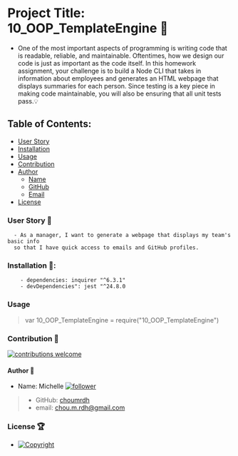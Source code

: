 # Project Title: 10_OOP_TemplateEngine :raised_hands:
  - One of the most important aspects of programming is writing code that is readable, reliable, and maintainable. Oftentimes, how we design our code is just as important as the code itself. In this homework assignment, your challenge is to build a Node CLI that takes in information about employees and generates an HTML webpage that displays summaries for each person. Since testing is a key piece in making code maintainable, you will also be ensuring that all unit tests pass.:bulb: 

  ## Table of Contents:
  - [User Story](#user-story-speech_balloon)
  - [Installation](#installation-floppy_disk)
  - [Usage](#usage)
  - [Contribution](#contribution-handshake)
  - [Author](#author-bust_in_silhouette)
    - [Name](#author-bust_in_silhouette)
    - [GitHub](#author-bust_in_silhouette)
    - [Email](#author-bust_in_silhouette)
  - [License](#license-trophy)
  
  ### User Story :speech_balloon:
```
  - As a manager, I want to generate a webpage that displays my team's basic info 
  so that I have quick access to emails and GitHub profiles.
```
  ###  Installation :floppy_disk::
  
```
    - dependencies: inquirer "^6.3.1"
    - devDependencies": jest "^24.8.0 
```
  ### Usage

   > var 10_OOP_TemplateEngine = require("10_OOP_TemplateEngine")
  

 ### Contribution :handshake: 
 
 [![contributions welcome](https://img.shields.io/badge/contributions-welcome-brightgreen.svg?style=flat)](https://github.com/choumrdh/10_OOP_TemplateEngine/issues)
  
  
 
  
  #### 	Author :bust_in_silhouette:
   - Name: Michelle [![follower](https://img.shields.io/github/followers/choumrdh?label=follower&style=social)](https://github.com/choumrdh?tab=followers)
  
  > - GitHub: [choumrdh](https://github.com/choumrdh)
  > - email: chou.m.rdh@gmail.com
  >  
  
 ### License :trophy:
   - [![Copyright](https://img.shields.io/badge/Copyright-Michelle-blue)](https://github.com/choumrdh)